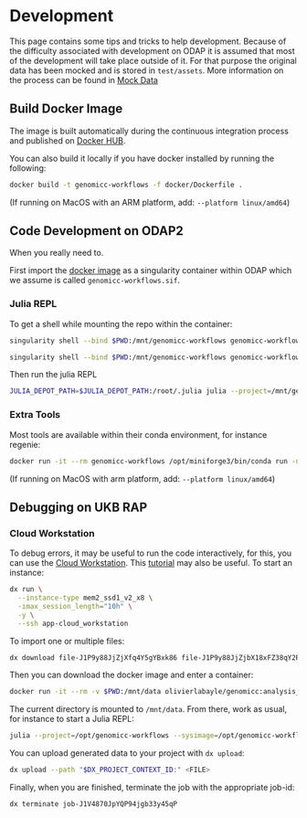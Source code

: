 # Development

This page contains some tips and tricks to help development. Because of the difficulty associated with development on ODAP it is assumed that most of the development will take place outside of it. For that purpose the original data has been mocked and is stored in `test/assets`. More information on the process can be found in [Mock Data](@ref)

## Build Docker Image

The image is built automatically during the continuous integration process and published on [Docker HUB](https://hub.docker.com/repository/docker/olivierlabayle/genomicc-workflows/tags).

You can also build it locally if you have docker installed by running the following:

```bash
docker build -t genomicc-workflows -f docker/Dockerfile .
```

(If running on MacOS with an ARM platform, add: `--platform linux/amd64`)

## Code Development on ODAP2

When you really need to.

First import the [docker image](https://hub.docker.com/repository/docker/olivierlabayle/genomicc-workflows/general) as a singularity container within ODAP which we assume is called `genomicc-workflows.sif`.

### Julia REPL

To get a shell while mounting the repo within the container:

```bash
singularity shell --bind $PWD:/mnt/genomicc-workflows genomicc-workflows.sif
```

```bash
singularity shell --bind $PWD:/mnt/genomicc-workflows genomicc-workflows.sif 
```

Then run the julia REPL

```bash
JULIA_DEPOT_PATH=$JULIA_DEPOT_PATH:/root/.julia julia --project=/mnt/genomicc-workflows
```

### Extra Tools

Most tools are available within their conda environment, for instance regenie:

```bash
docker run -it --rm genomicc-workflows /opt/miniforge3/bin/conda run -n regenie_env regenie --help
```

(If running on MacOS with arm platform, add: `--platform linux/amd64`)


## Debugging on UKB RAP

### Cloud Workstation

To debug errors, it may be useful to run the code interactively, for this, you can use the [Cloud Workstation](https://documentation.dnanexus.com/developer/cloud-workstation). This [tutorial](https://academy.dnanexus.com/interactivecloudcomputing/cloudworkstation) may also be useful. To start an instance:

```bash
dx run \
  --instance-type mem2_ssd1_v2_x8 \
  -imax_session_length="10h" \
  -y \
  --ssh app-cloud_workstation
```

To import one or multiple files:

```bash
dx download file-J1P9y88JjZjXfq4Y5gYBxk86 file-J1P9y88JjZjbX18xFZ38qY2P
```

Then you can download the docker image and enter a container:

```bash
docker run -it --rm -v $PWD:/mnt/data olivierlabayle/genomicc:analysis_workflow /bin/bash
```

The current directory is mounted to `/mnt/data`. From there, work as usual, for instance to start a Julia REPL:

```bash
julia --project=/opt/genomicc-workflows --sysimage=/opt/genomicc-workflows/GenomiccWorkflows.so --startup-file=no
```

You can upload generated data to your project with `dx upload`:

```bash
dx upload --path "$DX_PROJECT_CONTEXT_ID:" <FILE>
```

Finally, when you are finished, terminate the job with the appropriate job-id:

```bash
dx terminate job-J1V4870JpYQP94jgb33y45qP
```